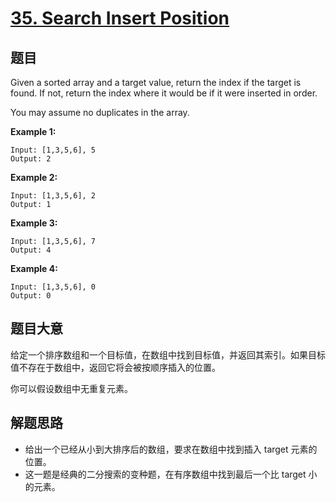 # [35. Search Insert Position](https://leetcode.com/problems/search-insert-position/)


## 题目

Given a sorted array and a target value, return the index if the target is found. If not, return the index where it would be if it were inserted in order.

You may assume no duplicates in the array.

**Example 1:**

    Input: [1,3,5,6], 5
    Output: 2

**Example 2:**

    Input: [1,3,5,6], 2
    Output: 1

**Example 3:**

    Input: [1,3,5,6], 7
    Output: 4

**Example 4:**

    Input: [1,3,5,6], 0
    Output: 0


## 题目大意

给定一个排序数组和一个目标值，在数组中找到目标值，并返回其索引。如果目标值不存在于数组中，返回它将会被按顺序插入的位置。

你可以假设数组中无重复元素。

## 解题思路

- 给出一个已经从小到大排序后的数组，要求在数组中找到插入 target 元素的位置。
- 这一题是经典的二分搜索的变种题，在有序数组中找到最后一个比 target 小的元素。
